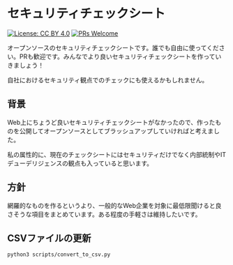 # セキュリティチェックシート

[![License: CC BY 4.0](https://img.shields.io/badge/License-CC%20BY%204.0-lightgrey.svg)](LICENSE)
[![PRs Welcome](https://img.shields.io/badge/PRs-welcome-brightgreen.svg)](https://github.com/yuzoiwasaki/security-checksheet/pulls)

オープンソースのセキュリティチェックシートです。誰でも自由に使ってください。PRも歓迎です。みんなでより良いセキュリティチェックシートを作っていきましょう！

自社におけるセキュリティ観点でのチェックにも使えるかもしれません。

## 背景
Web上にちょうど良いセキュリティチェックシートがなかったので、作ったものを公開してオープンソースとしてブラッシュアップしていければと考えました。

私の属性的に、現在のチェックシートにはセキュリティだけでなく内部統制やITデューデリジェンスの観点も入っていると思います。

## 方針
網羅的なものを作るというより、一般的なWeb企業を対象に最低限聞けると良さそうな項目をまとめています。ある程度の手軽さは維持したいです。

## CSVファイルの更新

```bash
python3 scripts/convert_to_csv.py
```